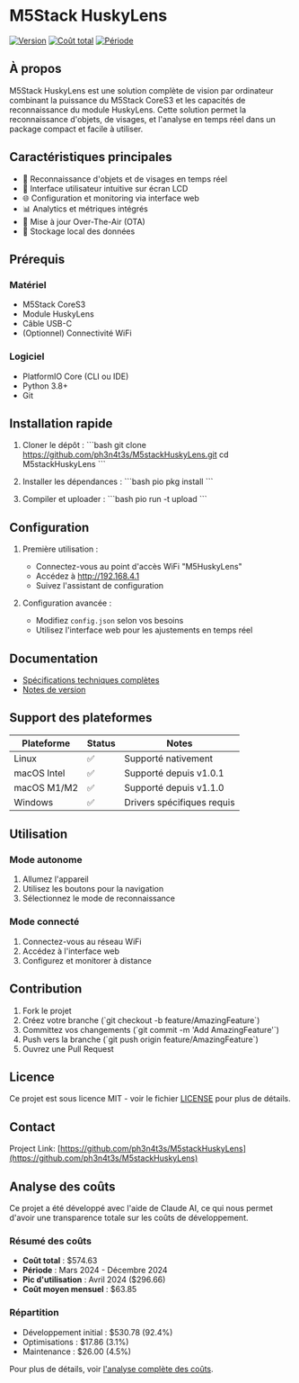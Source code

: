 # M5Stack HuskyLens

[![Version](https://img.shields.io/badge/version-1.1.1-blue.svg)](https://github.com/ph3n4t3s/M5stackHuskyLens/releases)
[![Coût total](https://img.shields.io/badge/co%C3%BBt%20total-$574.63-green.svg)](docs/coast/README.md)
[![Période](https://img.shields.io/badge/p%C3%A9riode-Mar%202024--Dec%202024-lightgrey.svg)](docs/coast/README.md)

## À propos

M5Stack HuskyLens est une solution complète de vision par ordinateur combinant la puissance du M5Stack CoreS3 et les capacités de reconnaissance du module HuskyLens. Cette solution permet la reconnaissance d'objets, de visages, et l'analyse en temps réel dans un package compact et facile à utiliser.

## Caractéristiques principales

- 🎯 Reconnaissance d'objets et de visages en temps réel
- 📱 Interface utilisateur intuitive sur écran LCD
- 🌐 Configuration et monitoring via interface web
- 📊 Analytics et métriques intégrés
- 🔄 Mise à jour Over-The-Air (OTA)
- 💾 Stockage local des données

## Prérequis

### Matériel
- M5Stack CoreS3
- Module HuskyLens
- Câble USB-C
- (Optionnel) Connectivité WiFi

### Logiciel
- PlatformIO Core (CLI ou IDE)
- Python 3.8+
- Git

## Installation rapide

1. Cloner le dépôt :
\`\`\`bash
git clone https://github.com/ph3n4t3s/M5stackHuskyLens.git
cd M5stackHuskyLens
\`\`\`

2. Installer les dépendances :
\`\`\`bash
pio pkg install
\`\`\`

3. Compiler et uploader :
\`\`\`bash
pio run -t upload
\`\`\`

## Configuration

1. Première utilisation :
   - Connectez-vous au point d'accès WiFi "M5HuskyLens"
   - Accédez à http://192.168.4.1
   - Suivez l'assistant de configuration

2. Configuration avancée :
   - Modifiez `config.json` selon vos besoins
   - Utilisez l'interface web pour les ajustements en temps réel

## Documentation

- [Spécifications techniques complètes](docs/TECHNICAL_SPECIFICATIONS.md)
- [Notes de version](CHANGELOG.md)

## Support des plateformes

| Plateforme | Status | Notes |
|------------|--------|-------|
| Linux      | ✅     | Supporté nativement |
| macOS Intel| ✅     | Supporté depuis v1.0.1 |
| macOS M1/M2| ✅     | Supporté depuis v1.1.0 |
| Windows    | ✅     | Drivers spécifiques requis |

## Utilisation

### Mode autonome
1. Allumez l'appareil
2. Utilisez les boutons pour la navigation
3. Sélectionnez le mode de reconnaissance

### Mode connecté
1. Connectez-vous au réseau WiFi
2. Accédez à l'interface web
3. Configurez et monitorer à distance

## Contribution

1. Fork le projet
2. Créez votre branche (\`git checkout -b feature/AmazingFeature\`)
3. Committez vos changements (\`git commit -m 'Add AmazingFeature'\`)
4. Push vers la branche (\`git push origin feature/AmazingFeature\`)
5. Ouvrez une Pull Request

## Licence

Ce projet est sous licence MIT - voir le fichier [LICENSE](LICENSE) pour plus de détails.

## Contact

Project Link: [https://github.com/ph3n4t3s/M5stackHuskyLens](https://github.com/ph3n4t3s/M5stackHuskyLens)

## Analyse des coûts

Ce projet a été développé avec l'aide de Claude AI, ce qui nous permet d'avoir une transparence totale sur les coûts de développement.

### Résumé des coûts
- **Coût total** : $574.63
- **Période** : Mars 2024 - Décembre 2024
- **Pic d'utilisation** : Avril 2024 ($296.66)
- **Coût moyen mensuel** : $63.85

### Répartition
- Développement initial : $530.78 (92.4%)
- Optimisations : $17.86 (3.1%)
- Maintenance : $26.00 (4.5%)

Pour plus de détails, voir [l'analyse complète des coûts](docs/coast/README.md).